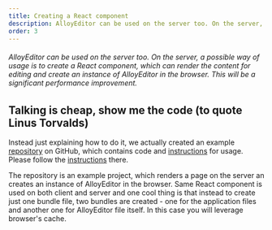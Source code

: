 ```yaml
---
title: Creating a React component
description: AlloyEditor can be used on the server too. On the server, a possible way of usage is to create a React component, which can render the content for editing and create an instance of AlloyEditor in the browser. This will be a significant performance improvement.
order: 3
---
```


###### AlloyEditor can be used on the server too. On the server, a possible way of usage is to create a React component, which can render the content for editing and create an instance of AlloyEditor in the browser. This will be a significant performance improvement.

## Talking is cheap, show me the code (to quote Linus Torvalds)

Instead just explaining how to do it, we actually created an example <a href="https://github.com/ipeychev/alloyeditor-react-component">repository</a> on GitHub, which contains code and <a href="https://github.com/ipeychev/alloyeditor-react-component/blob/master/README.md">instructions</a> for usage. Please follow the <a href="https://github.com/ipeychev/alloyeditor-react-component/blob/master/README.md">instructions</a> there.

The repository is an example project, which renders a page on the server an creates an instance of AlloyEditor in the browser. Same React component is used on both client and server and one cool thing is that instead to create just one bundle file, two bundles are created - one for the application files and another one for AlloyEditor file itself. In this case you will leverage browser's cache.